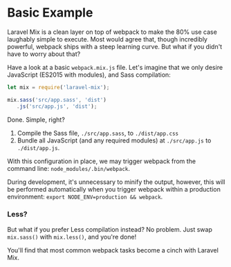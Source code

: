 # Basic Example

Laravel Mix is a clean layer on top of webpack to make the 80% use case laughably simple to execute. Most would agree that, though incredibly powerful, webpack ships with a steep learning curve. But what if you didn't have to worry about that?

Have a look at a basic `webpack.mix.js` file. Let's imagine that we only desire JavaScript \(ES2015 with modules\), and Sass compilation:

```js
let mix = require('laravel-mix');

mix.sass('src/app.sass', 'dist')
   .js('src/app.js', 'dist');
```

Done. Simple, right?

1. Compile the Sass file, `./src/app.sass`, to `./dist/app.css`
2. Bundle all JavaScript \(and any required modules\) at `./src/app.js` to `./dist/app.js`.

With this configuration in place, we may trigger webpack from the command line: `node_modules/.bin/webpack`.

During development, it's unnecessary to minify the output, however, this will be performed automatically when you trigger webpack within a production environment: `export NODE_ENV=production && webpack`.

### Less?

But what if you prefer Less compilation instead? No problem. Just swap `mix.sass()` with `mix.less()`, and you're done!

You'll find that most common webpack tasks become a cinch with Laravel Mix.


